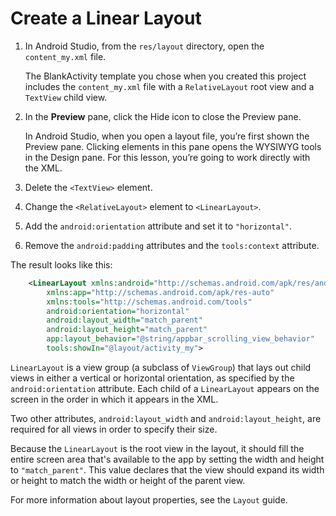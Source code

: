 # Create a Linear Layout

1. In Android Studio, from the `res/layout` directory, open the `content_my.xml` file.

	The BlankActivity template you chose when you created this project includes the `content_my.xml` file with a `RelativeLayout` root view and a `TextView` child view.

2. In the **Preview** pane, click the Hide icon  to close the Preview pane.

	In Android Studio, when you open a layout file, you’re first shown the Preview pane. Clicking elements in this pane opens the WYSIWYG tools in the Design pane. For this lesson, you’re going to work directly with the XML.

3. Delete the `<TextView>` element.

4. Change the `<RelativeLayout>` element to `<LinearLayout>`.

5. Add the `android:orientation` attribute and set it to `"horizontal"`.

6. Remove the `android:padding` attributes and the `tools:context` attribute.

The result looks like this:

```xml
	<LinearLayout xmlns:android="http://schemas.android.com/apk/res/android"
		xmlns:app="http://schemas.android.com/apk/res-auto"
		xmlns:tools="http://schemas.android.com/tools"
		android:orientation="horizontal"
		android:layout_width="match_parent"
		android:layout_height="match_parent"
		app:layout_behavior="@string/appbar_scrolling_view_behavior"
		tools:showIn="@layout/activity_my">
```


`LinearLayout` is a view group (a subclass of `ViewGroup`) that lays out child views in either a vertical or horizontal orientation, as specified by the `android:orientation` attribute. Each child of a `LinearLayout` appears on the screen in the order in which it appears in the XML.

Two other attributes, `android:layout_width` and `android:layout_height`, are required for all views in order to specify their size.

Because the `LinearLayout` is the root view in the layout, it should fill the entire screen area that's available to the app by setting the width and height to `"match_parent"`. This value declares that the view should expand its width or height to match the width or height of the parent view.

For more information about layout properties, see the `Layout` guide.